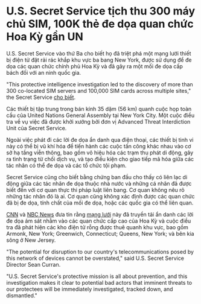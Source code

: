 # U.S. Secret Service tịch thu 300 máy chủ SIM, 100K thẻ đe dọa quan chức Hoa Kỳ gần UN

[](https://blogger.googleusercontent.com/img/b/R29vZ2xl/AVvXsEixeu37lL22sPnYhdiM%5F5-D-Lihlza-gAEkWEe%5FsLqDytglogJB1lVDkBr2W87r8HNS6asH-TfqFzhHOHIfjVbbEDbtl-YLAkjoCLl%5FItjGAatv9GpC%5FepDLJ-FHgwjsHCkpX8Ggjf2X8ac9YqHiecSeNl4ejNMwT6ey5L%5FSrAv6LGlAfQbTazQeAK9IJkN/s728-rw-e365/sim.jpg)

U.S. Secret Service vào thứ Ba cho biết họ đã triệt phá một mạng lưới thiết bị điện tử đặt rải rác khắp khu vực ba bang New York, được sử dụng để đe dọa các quan chức chính phủ Hoa Kỳ và đã gây ra một mối đe dọa cấp bách đối với an ninh quốc gia.

"This protective intelligence investigation led to the discovery of more than 300 co-located SIM servers and 100,000 SIM cards across multiple sites," the Secret Service [cho biết](https://www.secretservice.gov/newsroom/releases/2025/09/us-secret-service-dismantles-imminent-telecommunications-threat-new-york).

Các thiết bị tập trung trong bán kính 35 dặm (56 km) quanh cuộc họp toàn cầu của United Nations General Assembly tại New York City. Một cuộc điều tra về vụ việc đã được khởi xướng bởi đơn vị Advanced Threat Interdiction Unit của Secret Service.

Ngoài việc phát đi các lời đe dọa ẩn danh qua điện thoại, các thiết bị tinh vi này có thể bị vũ khí hóa để tiến hành các cuộc tấn công khác nhau vào cơ sở hạ tầng viễn thông, bao gồm vô hiệu hóa các trạm thu phát di động, gây ra tình trạng từ chối dịch vụ, và tạo điều kiện cho giao tiếp mã hóa giữa các tác nhân có thể đe dọa và các tổ chức tội phạm.

[](https://thehackernews.uk/exec-guide-d)

Secret Service cũng cho biết bằng chứng ban đầu cho thấy có liên lạc di động giữa các tác nhân đe dọa thuộc nhà nước và những cá nhân đã được biết đến với cơ quan thực thi pháp luật liên bang. Cơ quan không nêu rõ những tác nhân đó là ai. Cơ quan cũng không xác định được các quan chức đã bị đe dọa, tính chất của mối đe dọa, hoặc các quốc gia có thể liên quan.

[CNN](https://edition.cnn.com/2025/09/23/us/swatting-investigation-server-network-discovered) và [NBC News](https://www.nbcnews.com/politics/national-security/secret-service-agents-dismantle-system-used-convey-assassination-threa-rcna233115) đưa tin rằng [mạng lưới](https://www.nytimes.com/2025/09/23/us/politics/secret-service-sim-cards-servers-un.html) này đã truyền tải ẩn danh các lời đe dọa ám sát nhằm vào các quan chức cấp cao của Hoa Kỳ và cuộc điều tra đã phát hiện các kho điện tử rỗng được thuê quanh khu vực, bao gồm Armonk, New York; Greenwich, Connecticut; Queens, New York; và bên kia sông ở New Jersey.

"The potential for disruption to our country's telecommunications posed by this network of devices cannot be overstated," said U.S. Secret Service Director Sean Curran.

"U.S. Secret Service's protective mission is all about prevention, and this investigation makes it clear to potential bad actors that imminent threats to our protectees will be immediately investigated, tracked down, and dismantled."